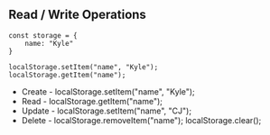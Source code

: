 ## Read / Write Operations

```
const storage = {
    name: "Kyle"
}
```

```
localStorage.setItem("name", "Kyle");
localStorage.getItem("name");
```

* Create - localStorage.setItem("name", "Kyle");
* Read - localStorage.getItem("name");
* Update - localStorage.setItem("name", "CJ");
* Delete - localStorage.removeItem("name");
localStorage.clear();
